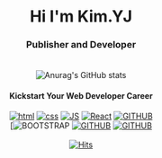 <div align=center>

# Hi I'm Kim.YJ 
 
### Publisher and Developer<br><br>
 
![Anurag's GitHub stats](https://github-readme-stats.vercel.app/api?username=KYJ0206&show_icons=true&theme=gruvbox)
 
#### Kickstart Your Web Developer Career <br>

[![html](https://img.shields.io/badge/html5-E34F26?style=for-the-badge&logo=html5&logoColor=white)](https://github.com/KYJ0206/JavaScript_practice)
[![css](https://img.shields.io/badge/css-1572B6?style=for-the-badge&logo=css3&logoColor=white)](https://github.com/KYJ0206/Publishing) 
[![JS](https://img.shields.io/badge/javascript-F7DF1E?style=for-the-badge&logo=javascript&logoColor=black)](https://github.com/KYJ0206/React_Project) 
[![React](https://img.shields.io/badge/react-61DAFB?style=for-the-badge&logo=react&logoColor=black)](https://github.com/KYJ0206/React_Project)
[![GITHUB](https://img.shields.io/badge/github-181717?style=for-the-badge&logo=github&logoColor=white)](https://github.com/KYJ0206/)<br>
[![BOOTSTRAP](https://img.shields.io/badge/bootstrap-7952B3?style=for-the-badge&logo=bootstrap&logoColor=white")
[![GITHUB](https://img.shields.io/badge/github-181717?style=for-the-badge&logo=github&logoColor=white)](https://github.com/KYJ0206/)
[![GITHUB](https://img.shields.io/badge/github-181717?style=for-the-badge&logo=github&logoColor=white)](https://github.com/KYJ0206/)<br><br>
[![Hits](https://hits.seeyoufarm.com/api/count/incr/badge.svg?url=https%3A%2F%2Fgithub.com%2FKYJ0206&count_bg=%238EB8C6&title_bg=%235D7E89&icon=github.svg&icon_color=%23FFFFFF&title=hits&edge_flat=false)](https://hits.seeyoufarm.com) 
<!-- 
[![styled Badge](https://img.shields.io/badge/StyledComponents-DB7093?style=flat-square&logo=styled-components&logoColor=white)]()<br>
[![Java](https://img.shields.io/badge/Java-007396?style=flat-square&logo=Java&logoColor=white)]()
[![Spring](https://img.shields.io/badge/Spring-6DB33F?style=flat-square&logo=Spring&logoColor=white)]()
[![Oracle DB](https://img.shields.io/badge/Oracle-F80000?style=flat-square&logo=oracle&logoColor=white)]() 
-->
</div>
